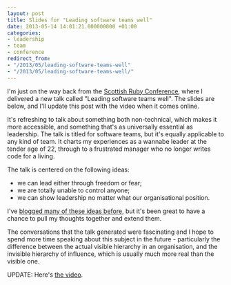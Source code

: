 ```yaml
---
layout: post
title: Slides for "Leading software teams well"
date: 2013-05-14 14:01:21.000000000 +01:00
categories:
- leadership
- team
- conference
redirect_from:
- "/2013/05/leading-software-teams-well"
- "/2013/05/leading-software-teams-well/"
---
```

I'm just on the way back from the [Scottish Ruby Conference](http://scottishrubyconference.com), where I delivered a new talk called "Leading software teams well". The slides are below, and I'll update this post with the video when it comes online.

It's refreshing to talk about something both non-technical, which makes it more accessible, and something that's as universally essential as leadership. The talk is titled for software teams, but it's equally applicable to any kind of team. It charts my experiences as a wannabe leader at the tender age of 22, through to a frustrated manager who no longer writes code for a living.

The talk is centered on the following ideas:

* we can lead either through freedom or fear;
* we are totally unable to control anyone;
* we can show leadership no matter what our organisational position.

I've [blogged many of these ideas before](/tags#team), but it's been great to have a chance to pull my thoughts together and extend them.

The conversations that the talk generated were fascinating and I hope to spend more time speaking about this subject in the future - particularly the difference between the actual visible hierarchy in an organisation, and the invisible hierarchy of influence, which is usually much more real than the visible one.

<script async='async' class="speakerdeck-embed" data-id="3e2a44c09e1501308e951a9333edbc11" data-ratio="1.74446337308348" src="//speakerdeck.com/assets/embed.js"></script>

UPDATE: Here's [the video](http://vimeo.com/66884238).
